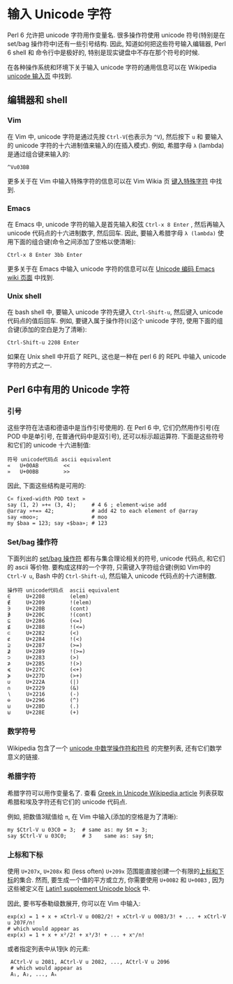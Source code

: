 # 输入 Unicode 字符

Perl 6 允许把 unicode 字符用作变量名. 很多操作符使用 unicode 符号(特别是在 set/bag 操作符中)还有一些引号结构. 因此, 知道如何把这些符号输入编辑器, Perl 6 shell 和 命令行中是极好的, 特别是现实键盘中不存在那个符号的时候.

在各种操作系统和环境下关于输入 unicode 字符的通用信息可以在 Wikipedia [unicode 输入页](https://en.wikipedia.org/wiki/Unicode_input) 中找到.

## 编辑器和 shell

### Vim

在 Vim 中, unicode 字符是通过先按 `Ctrl-V`(也表示为 `^V`), 然后按下 `u` 和 要输入的 unicode 字符的十六进制值来输入的(在插入模式).  例如, 希腊字母  `λ` (lambda) 是通过组合键来输入的:

```
^Vu03BB
```

更多关于在 Vim 中输入特殊字符的信息可以在 Vim Wikia 页 [键入特殊字符](http://vim.wikia.com/wiki/Entering_special_characters) 中找到.

### Emacs

在 Emacs 中, unicode 字符的输入是首先输入和弦 `Ctrl-x 8 Enter` , 然后再输入 unicode 代码点的十六进制数字, 然后回车. 因此, 要输入希腊字母 `λ (lambda)` 使用下面的组合键(命令之间添加了空格以使清晰):

```
Ctrl-x 8 Enter 3bb Enter
```

更多关于在 Emacs 中输入 unicode 字符的信息可以在 [ Unicode 编码 Emacs wiki 页面](http://www.emacswiki.org/emacs/UnicodeEncoding)  中找到.

### Unix shell

在 bash shell 中, 要输入 unicode 字符先键入 `Ctrl-Shift-u`, 然后键入 unicode 代码点的值后回车. 例如, 要键入属于操作符(`∈`)这个 unicode 字符, 使用下面的组合键(添加的空白是为了清晰):

```
Ctrl-Shift-u 2208 Enter
```

如果在 Unix shell 中开启了 REPL, 这也是一种在 perl 6 的 REPL 中输入 unicode 字符的方式之一.

## Perl 6中有用的 Unicode 字符

### 引号

这些字符在法语和德语中是当作引号使用的. 在 Perl 6 中, 它们仍然用作引号(在 POD 中是单引号, 在普通代码中是双引号), 还可以标示超运算符. 下面是这些符号和它们的 unicode 十六进制值:

```
符号 unicode代码点 ascii equivalent
«	U+00AB	      <<
»	U+00BB	      >>
```

因此, 下面这些结构是可用的:

```perl6
C« fixed-width POD text »
say (1, 2) »+« (3, 4);     # 4 6 ; element-wise add
@array »+=» 42;            # add 42 to each element of @array
say «moo»;                 # moo
my $baa = 123; say «$baa»; # 123
```

### Set/bag 操作符

下面列出的 [set/bag 操作符](http://doc.perl6.org/language/setbagmix#Set%2FBag_Operators) 都有与集合理论相关的符号, unicode 代码点, 和它们的 ascii 等价物. 要构成这样的一个字符, 只需键入字符组合键(例如 Vim中的 `Ctrl-V u`, Bash 中的 `Ctrl-Shift-u`), 然后输入 unicode 代码点的十六进制数.

```perl6
操作符	unicode代码点	ascii equivalent
∈	  U+2208	    (elem)
∉	  U+2209	    !(elem)
∋	  U+220B	    (cont)
∌	  U+220C	    !(cont)
⊆	  U+2286	    (<=)
⊈	  U+2288	    !(<=)
⊂	  U+2282	    (<)
⊄	  U+2284	    !(<)
⊇	  U+2287	    (>=)
⊉	  U+2289	    !(>=)
⊃	  U+2283	    (>)
⊅	  U+2285	    !(>)
≼	  U+227C	    (<+)
≽	  U+227D	    (>+)
∪	  U+222A	    (|)
∩	  U+2229	    (&)
∖	  U+2216	    (-)
⊖	  U+2296	    (^)
⊍	  U+228D	    (.)
⊎	  U+228E	    (+)
```

### 数学符号


Wikipedia 包含了一个 [unicode 中数学操作符和符号](https://en.wikipedia.org/wiki/Mathematical_operators_and_symbols_in_Unicode) 的完整列表, 还有它们数学意义的链接.

### 希腊字符


希腊字符可以用作变量名了. 查看 [Greek in Unicode Wikipedia article](https://en.wikipedia.org/wiki/Greek_alphabet#Greek_in_Unicode) 列表获取希腊和埃及字符还有它们的 unicode 代码点.

例如, 把数值3赋值给 `π`, 在 Vim 中输入(添加的空格是为了清晰):

```perl6
my $Ctrl-V u 03C0 = 3;  # same as: my $π = 3;
say $Ctrl-V u 03C0;     # 3    same as: say $π;
```

### 上标和下标


使用 `U+207x`, `U+208x` 和 (less often)  `U+209x` 范围能直接创建一个有限的[上标和下标](http://en.wikipedia.org/wiki/Superscripts_and_Subscripts)的集合. 然而, 要生成一个值的平方或立方, 你需要使用 `U+00B2` 和 `U+00B3` , 因为这些被定义在 [ Latin1 supplement Unicode block](http://en.wikipedia.org/wiki/Latin-1_Supplement_(Unicode_block)) 中.



因此, 要书写泰勒级数展开, 你可以在 Vim 中输入:

```perl6
exp(x) = 1 + x + xCtrl-V u 00B2/2! + xCtrl-V u 00B3/3! + ... + xCtrl-V u 207F/n!
# which would appear as
exp(x) = 1 + x + x²/2! + x³/3! + ... + xⁿ/n!
```

或者指定列表中从1到k 的元素:

```perl6
 ACtrl-V u 2081, ACtrl-V u 2082, ..., ACtrl-V u 2096
 # which would appear as
 A₁, A₂, ..., Aₖ
```
